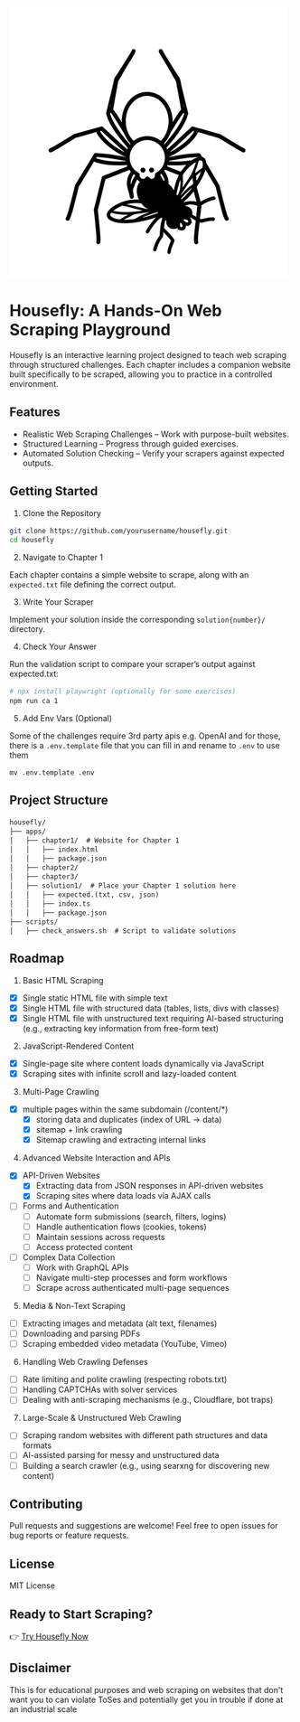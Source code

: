 
![Housefly Logo](/apps/tutorial/public/housefly-logo.png)

# Housefly: A Hands-On Web Scraping Playground

Housefly is an interactive learning project designed to teach web scraping through structured challenges. Each chapter includes a companion website built specifically to be scraped, allowing you to practice in a controlled environment.

## Features

* Realistic Web Scraping Challenges – Work with purpose-built websites.
* Structured Learning – Progress through guided exercises.
* Automated Solution Checking – Verify your scrapers against expected outputs.

## Getting Started

1. Clone the Repository

```sh
git clone https://github.com/yourusername/housefly.git
cd housefly
```

2. Navigate to Chapter 1

Each chapter contains a simple website to scrape, along with an `expected.txt` file defining the correct output.

3. Write Your Scraper

Implement your solution inside the corresponding `solution{number}/` directory.

4. Check Your Answer

Run the validation script to compare your scraper’s output against expected.txt:

```sh
# npx install playwright (optionally for some exercises)
npm run ca 1
```

5. Add Env Vars (Optional)

Some of the challenges require 3rd party apis e.g. OpenAI and for those, there is a `.env.template` file that you can fill in and rename to `.env` to use them

```
mv .env.template .env
```

## Project Structure

```
housefly/
├── apps/
│   ├── chapter1/  # Website for Chapter 1
│   │   ├── index.html
│   │   ├── package.json
│   ├── chapter2/
│   ├── chapter3/
│   ├── solution1/  # Place your Chapter 1 solution here
│   │   ├── expected.(txt, csv, json)
│   │   ├── index.ts
│   │   ├── package.json
├── scripts/
│   ├── check_answers.sh  # Script to validate solutions
```

## Roadmap

1. Basic HTML Scraping
- [x] Single static HTML file with simple text
- [x] Single HTML file with structured data (tables, lists, divs with classes)
- [x] Single HTML file with unstructured text requiring AI-based structuring (e.g., extracting key information from free-form text)

2. JavaScript-Rendered Content
- [x] Single-page site where content loads dynamically via JavaScript
- [x] Scraping sites with infinite scroll and lazy-loaded content

3. Multi-Page Crawling
- [x] multiple pages within the same subdomain (/content/*)
    - [x] storing data and duplicates (index of URL -> data)
    - [x] sitemap + link crawling
    - [x] Sitemap crawling and extracting internal links

4. Advanced Website Interaction and APIs
- [x] API-Driven Websites
  - [x] Extracting data from JSON responses in API-driven websites
  - [x] Scraping sites where data loads via AJAX calls
- [ ] Forms and Authentication
  - [ ] Automate form submissions (search, filters, logins)
  - [ ] Handle authentication flows (cookies, tokens)
  - [ ] Maintain sessions across requests
  - [ ] Access protected content
- [ ] Complex Data Collection
  - [ ] Work with GraphQL APIs
  - [ ] Navigate multi-step processes and form workflows
  - [ ] Scrape across authenticated multi-page sequences

5. Media & Non-Text Scraping
- [ ] Extracting images and metadata (alt text, filenames)
- [ ] Downloading and parsing PDFs
- [ ] Scraping embedded video metadata (YouTube, Vimeo)

6. Handling Web Crawling Defenses
- [ ] Rate limiting and polite crawling (respecting robots.txt)
- [ ] Handling CAPTCHAs with solver services
- [ ] Dealing with anti-scraping mechanisms (e.g., Cloudflare, bot traps)

7. Large-Scale & Unstructured Web Crawling
- [ ] Scraping random websites with different path structures and data formats
- [ ] AI-assisted parsing for messy and unstructured data
- [ ] Building a search crawler (e.g., using searxng for discovering new content)

## Contributing

Pull requests and suggestions are welcome! Feel free to open issues for bug reports or feature requests.

## License

MIT License

## Ready to Start Scraping?

👉 [Try Housefly Now](https://housefly.cc)


## Disclaimer

This is for educational purposes and web scraping on websites that don't want you to can violate ToSes and potentially get you in trouble if done at an industrial scale
